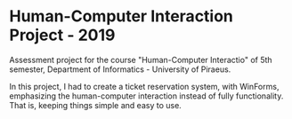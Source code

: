 # Human-Computer Interaction Project - 2019
Assessment project for the course "Human-Computer Interactio" of 5th semester, Department of Informatics - University of Piraeus.

In this project, I had to create a ticket reservation system, with WinForms, emphasizing the human-computer interaction instead of fully functionality. That is, keeping things simple and easy to use.

